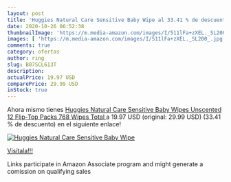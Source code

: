 ```yaml
---
layout: post
title: 'Huggies Natural Care Sensitive Baby Wipe al 33.41 % de descuento'
date: 2020-10-26 06:52:38
thumbnailImage: 'https://m.media-amazon.com/images/I/511lFa+zXEL._SL200_.jpg'
images: [ 'https://m.media-amazon.com/images/I/511lFa+zXEL._SL200_.jpg' ]
comments: true
category: ofertas
author: ring
slug: B07SCL613T
description:
actualPrice: 19.97 USD
comparePrice: 29.99 USD
inStock: true
---
```


Ahora mismo tienes [Huggies Natural Care Sensitive Baby Wipes  Unscented  12 Flip-Top Packs  768 Wipes Total ](https://www.amazon.com/dp/B07SCL613T/?tag=tolees-20) a 19.97 USD (original: 29.99 USD) (33.41 %  de descuento) en el siguiente enlace!

[![Huggies Natural Care Sensitive Baby Wipe](https://m.media-amazon.com/images/I/511lFa+zXEL._SL200_.jpg)](https://www.amazon.com/dp/B07SCL613T/?tag=tolees-20)

[Visítala!!!](https://www.amazon.com/dp/B07SCL613T/?tag=tolees-20)

Links participate in Amazon Associate program and might generate a comission on qualifying sales
